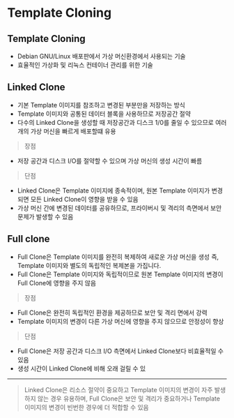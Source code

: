 # Template Cloning

## Template Cloning

- Debian GNU/Linux 배포판에서 가상 머신환경에서 사용되는 기술
- 효율적인 가상화 및 리눅스 컨테이너 관리를 위한 기술

## Linked Clone

- 기본 Template 이미지를 참조하고 변경된 부분만을 저장하는 방식
- Template 이미지와 공통된 데이터 블록을 사용하므로 저장공간 절약
- 다수의 Linked Clone을 생성할 때 저장공간과 디스크 1/0를 줄일 수 있으므로 여러개의 가상 머신을 빠르게 배포할떄 유용

> 장점
> 
- 저장 공간과 디스크 I/O를 절약할 수 있으며 가상 머신의 생성 시간이 빠름

> 단점
> 
- Linked Clone은 Template 이미지에 종속적이며, 원본 Template 이미지가 변경되면 모든 Linked Clone이 영향을 받을 수 있음
- 가상 머신 간에 변경된 데이터를 공유하므로, 프라이버시 및 격리의 측면에서 보안 문제가 발생할 수 있음

## Full clone

- Full Clone은 Template 이미지를 완전히 복제하여 새로운 가상 머신을 생성 즉, Template 이미지와 별도의 독립적인 복제본을 가집니다.
- Full Clone은 Template 이미지와 독립적이므로 원본 Template 이미지의 변경이 Full Clone에 영향을 주지 않음

> 장점
> 
- Full Clone은 완전히 독립적인 환경을 제공하므로 보안 및 격리 면에서 강력
- Template 이미지의 변경이 다른 가상 머신에 영향을 주지 않으므로 안정성이 향상

> 단점
> 
- Full Clone은 저장 공간과 디스크 I/O 측면에서 Linked Clone보다 비효율적일 수 있음
- 생성 시간이 Linked Clone에 비해 오래 걸릴 수 있

---

> Linked Clone은 리소스 절약이 중요하고 Template 이미지의 변경이 자주 발생하지 않는 경우 유용하며, Full Clone은 보안 및 격리가 중요하거나 Template 이미지의 변경이 빈번한 경우에 더 적합할 수 있음
>